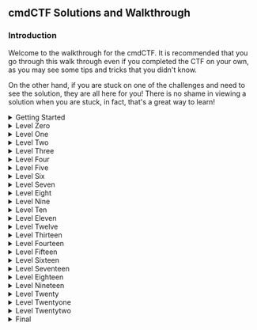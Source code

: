 ## cmdCTF Solutions and Walkthrough

### Introduction

Welcome to the walkthrough for the cmdCTF. It is recommended that you go through this walk through even if you completed the CTF on your own, as you may see some tips and tricks that you didn't know. 

On the other hand, if you are stuck on one of the challenges and need to see the solution, they are all here for you! There is no shame in viewing a solution when you are stuck, in fact, that's a great way to learn!


<details>
<summary>Getting Started</summary>

Start by moving into the `cmdCTF` directory:

```bash
cmdChallenge$ ls -1
instructions
level-01.zip
level-06.zip
level-11.zip
level-16.zip
level-21.zip
```

Use the `cat` or `less` or `more` commands to read the instructions:

```bash
cmdChallenge$ cat instructions
Welcome to the Command Line Challenge!

This game is organized by levels. Each level is found inside a compressed directory with the same name.
e.g. the 'level-01.zip' directory contains all the instructions for level one, except, you need a password to unzip it.

..._truncated_...
```
</details>
<details>
<summary>Level Zero</summary>

This CTF starts by giving you the first flag towards the bottom of the instructions file:

```
The password for level 1 is: fumigators_water_pass

For your first challenge, use the command line to create an MD5 sum of 'fumigators_water_pass'.

HINTS:
Commands you may need to complete this challenge: echo, md5sum
Don't forget about using pipes! '|'
You must use the '-n' option with echo to ignore the newline character and get the correct hash.
```

To create an MD5 sum of this password, we want to use the command `md5sum`. This command will produce a sum of any file that you give it, but in this case, we want to just get the sum of a string. We can do that using `echo` and a pipe `|` to feed the string into the `md5sum` command. Doing it this way requires that you use the `-n` option with echo, so that echo doesn't add a _new line character_ to the end of your string, and thus change the resulting sum.

The solution looks like this:

```bash
cmdChallenge$ echo -n fumigators_water_pass | md5sum
338cfdb88d05a28b66ba125d2ec505f7  -
```

Now that we have this sum, we can use it as a password to open the level 1 zip file. Use the `unzip` command to unzip the `level-01.zip` file and paste in the sum string `338cfdb88d05a28b66ba125d2ec505f7` when asked for the password:

**NOTE:** The easiest way to copy and paste the password string is to use the right click inside the terminal and choose 'copy' or 'paste'.

![](images/copy.png)
![](images/paste.png)

Now we have a new directory labeled `level-01`!

```bash
cmdChallenge$ ls -1
instructions
level-01
level-01.zip
level-06.zip
level-11.zip
level-16.zip
level-21.zip
```

</details>

<details>
<summary>Level One</summary>

Start by moving into the `level-01` directory and listing the contents:

```bash
cmdChallenge/level-01$ ls
data  instructions  level-02.zip
```

Let's read the instructions using `cat`:

```bash
The password for level 2 is inside a file called data.

Commands required for this challenge are: cd, ls, cat
```

Let's read the `data` file:

```bash
level-01$ cat data 
babblers_asterisk_frostily
``` 

Make an md5sum of the password:

```bash
level-01$ echo -n babblers_asterisk_frostily | md5sum
87f784a793dc66f265c00902f1eded90  -
```

We have the password! Let's move on to level 2:

```bash
level-01$ unzip level-02.zip 
Archive:  level-02.zip
   creating: level-02/
[level-02.zip] level-02/.data password: 
 extracting: level-02/.data          
  inflating: level-02/instructions   
 extracting: level-02/level-03.zip   
level-01$ ls -1
data
instructions
level-02
level-02.zip
```

</details>
<details>
<summary>Level Two</summary>

Start by moving into the `level-02` directory and reading the instructions file:

```bash
level-01$ cd level-02/
level-01/level-02$ ls 
instructions  level-03.zip
level-02$ cat instructions 
The password for level 3 is here somewhere...

Commands required for this challenge are: cd, ls, cat

sysadmin@UbuntuDesktop:~/cmdChallenge/level-01/level-02$
```

Let's try listing _all_ files (including hidden files). The `ls` flag for this is `-a`:

```bash
level-02$ ls -a
.  ..  .data  instructions  level-03.zip
```

If you didn't know the `-a` flag, we can find it using the `man` pages for `ls` like this:

```bash
level-02$ man ls
```

And we can see the `-a` option right up top:

```bash
LS(1)                                                     User Commands                                                     LS(1)

NAME
       ls - list directory contents

SYNOPSIS
       ls [OPTION]... [FILE]...

DESCRIPTION
       List information about the FILEs (the current directory by default).  Sort entries alphabetically if none of -cftuvSUX nor
       --sort is specified.

       Mandatory arguments to long options are mandatory for short options too.

       -a, --all
              do not ignore entries starting with .
```

So, we list all the files using `ls -a`. Did you see the hidden `.data` file?

```bash
level-02$ ls -a
.  ..  .data  instructions  level-03.zip
```

Let's cat the `.data` file:

```bash
level-02$ cat .data 
landholders_stratospheres_dissidents
```

We found the flag! Don't forget to convert it to an md5sum before using it to unlock the `level-03.zip` directory:

```bash
level-02$ echo -n landholders_stratospheres_dissidents | md5sum
800517a381fb2aee4020d48b0bad582b  -
level-02$ unzip level-03.zip 
Archive:  level-03.zip
   creating: level-03/
[level-03.zip] level-03/- password: 
 extracting: level-03/-              
  inflating: level-03/instructions   
 extracting: level-03/level-04.zip   
level-02$ ls -1
instructions
level-03
level-03.zip
```

Let's move on to Level Three!

</details>
<details>
<summary>Level Three</summary>

Start by moving into the `level-03` directory and taking a look at the files there:

```bash
level-02$ cd level-03/
sysadmin@UbuntuDesktop:~/cmdChallenge/level-01/level-02/level-03$ ls
-  instructions  level-04.zip
```

Let's read the instructions using `cat`:

```bash
level-03$ cat instructions 
The password for level 4 is in a filed named '-'.

Commands required for this challenge are: cd, ls, cat
```

Interesting. Let's take another look at the files:

```bash
level-03$ ls
-  instructions  level-04.zip
```

How can we open the file named `-` on the command line?

Using `cat -` gives us a blinking cursor...

```bash
level-03$ cat -

```

Use `ctrl C` to get the prompt back:

```bash
level-03$ cat -
^C
level-03$
```

Why? Remember that `-` is a special character to the shell. We use it for flags like `ls -a`!

To tell the shell that we want to use that as a file, we need to specify it's location more precisely. When you open a file with `cat my-file` what you are really saying is `cat ./my-file`. The `./` says 'Look in the current directory'.

Consequently, to read this file named `-` we need to use the `./` before it to precisely notate that we are looking for a file:

```bash
level-03$ cat ./-
propitiatory libretto keepers
```

Use this password to make an md5sum and unlock level 4!
Notice that this password doesn't have any underscores in it. Using quotation marks will ensure we get the correct hash:

```bash
level-03$ echo -n "propitiatory libretto keepers" | md5sum
390303cc34bb7511f9bb6f3369645bf4  -
level-03$ unzip level-04.zip 
Archive:  level-04.zip
   creating: level-04/
[level-04.zip] level-04/instructions password: 
  inflating: level-04/instructions   
   creating: level-04/.../
 extracting: level-04/.../.data      
 extracting: level-04/level-05.zip   
level-03$ ls -1
-
instructions
level-04
level-04.zip
```

Nice work! Let's move on to Level 4.

</details>
<details>
<summary>Level Four</summary>

Start by moving into the directory, taking a look at the files and reading the instructions:

```bash
level-03$ cd level-04/
level-04$ ls
instructions  level-05.zip
level-04$ cat instructions 
The password for level 5 is here somewhere...

Commands required for this challenge are: cd, ls, cat
```

Let's look for hidden files:

```bash
level-04$ ls -a
.  ..  ...  instructions  level-05.zip
```

Did you notice the extra '...' ?

We know that the `.` and `..` designations are for the _current_ directory, and the _previous_ directory respectively. But what about `...`?

Let's get more information about all the items in this directory with the 'long' flag for `ls` (Not familiar with the `-l` flag for `ls`? You can find it in the man pages):

```bash
level-04$ ls -la
total 20
drwxr-xr-x 3 sysadmin sysadmin 4096 Dec 18 16:16 .
drwxr-xr-x 3 sysadmin sysadmin 4096 Jan  4 15:05 ..
drwxr-xr-x 2 sysadmin sysadmin 4096 Dec 18 15:16 ...
-rw-r--r-- 1 sysadmin sysadmin  102 Dec 18 15:16 instructions
-rw-rw-r-- 1 sysadmin sysadmin  687 Dec 18 16:16 level-05.zip
```

Remember that the first character in each line tells you if the item is a directory (`d`) or a file (`-`).

We can see from the permissions `drwxr-xr-x` that the `...` item is a directory.

Move into the directory named `...`:

```bash
cd ...
level-04/...
```

At first, it looks to be an empty directory, but, let's list _all_ the files here:

```bash
level-04/...$ ls
level-04/...$ ls -a
.  ..  .data
```

The `.data` file! 

```bash
level-04/...$ cat .data 
dishwater_blurts_heralding
```

We found the flag! Create an md5sum and unlock Level 5!

```bash
level-04$ echo -n dishwater_blurts_heralding | md5sum
3b903b661c735742dcb00c7545cf0579  -
level-04$ unzip level-05.zip 
Archive:  level-05.zip
   creating: level-05/
[level-05.zip] level-05/d a t a password: 
 extracting: level-05/d a t a        
  inflating: level-05/instructions   
level-04$ ls
instructions  level-05  level-05.zip
```

</details>

<details>
<summary>Level Five</summary>

Start by moving into the `level-05` directory, looking at the files and reading the instructions:

```bash
level-04$ cd level-05/
level-04/level-05$ ls
'd a t a'   instructions
level-05$ cat instructions 
The password for level 6 is located in the only other file in this directory.

Commands required for this challenge are: cd, ls, cat
```

Looks like we have a file with spaces in the name:

```bash
level-05$ ls
'd a t a'   instructions
```

If we try to use `cat d a t a` the shell will think that each letter is a different file:

```bash
level-05$ cat d a t a
cat: d: No such file or directory
cat: a: No such file or directory
cat: t: No such file or directory
cat: a: No such file or directory
```

There are a few ways to solve this problem.

1. We can use quotations, just as the file is shown in the output for `ls`:

```bash
level-05$ cat 'd a t a'
humanest_plumber_allergens
```

2. We can also use the `\` to _escape_ the spaces so that the shell knows to ignore the spaces and count them as part of the file name:

```bash
level-05$ cat d\ a\ t\ a 
humanest_plumber_allergens
```

3. We can use _tab completion_ to find the correct name for us! To use Tab Completion, just type the first letter of any file and then hit the tab key and the shell will auto-complete the name! _If_ you are hitting the tab key and the name is not auto-completing, something is wrong. Either the file doesn't exist, or there are more than one file starting with the same letter, or something similar. Note that this only works on file names you are typing _after_ you type the command you are using. Tab Completion does not work on command names.

Make an md5sum of the flag and unlock Level Six!

```bash
level-05$ echo -n humanest_plumber_allergens | md5sum
07c9dde53a5d8e15d517e17dd55d91a0  -
sysadmin@UbuntuDesktop:~/cmdChallenge/level-01/level-02/level-03/level-04/level-05$ ls
'd a t a'   instructions
sysadmin@UbuntuDesktop:~/cmdChallenge/level-01/level-02/level-03/level-04/level-05$ cd ..
sysadmin@UbuntuDesktop:~/cmdChallenge/level-01/level-02/level-03/level-04$ cd ..
sysadmin@UbuntuDesktop:~/cmdChallenge/level-01/level-02/level-03$ cd ..
sysadmin@UbuntuDesktop:~/cmdChallenge/level-01/level-02$ cd ..
sysadmin@UbuntuDesktop:~/cmdChallenge/level-01$ cd ..
sysadmin@UbuntuDesktop:~/cmdChallenge$ ls
cmdChallenge-Solutions.md  instructions  level-01  level-01.zip  level-06.zip  level-11.zip  level-16.zip  level-21.zip
sysadmin@UbuntuDesktop:~/cmdChallenge$ unzip level-06.zip 
Archive:  level-06.zip
   creating: level-06/
[level-06.zip] level-06/cat.jpg password: 
  inflating: level-06/cat.jpg        
 extracting: level-06/level-07.zip   
  inflating: level-06/instructions   
sysadmin@UbuntuDesktop:~/cmdChallenge$ ls
cmdChallenge-Solutions.md  instructions  level-01  level-01.zip  level-06  level-06.zip  level-11.zip  level-16.zip  level-21.zip
```

</details>

<details>
<summary>Level Six</summary>

Start by moving into the `level-06` directory, reading the instructions and looking at the files:

```bash
level-06$ cat instructions 
The next password is embedded in a photo of a cat. Can you find it?

HINTS:
Commands required for this challenge are: cd, ls, strings, grep
sysadmin@UbuntuDesktop:~/cmdChallenge/level-06$ ls
cat.jpg  instructions  level-07.zip
```

Interesting! We have a `cat.jpg`. Let's open this file to look at it. We can use the file explorer like we normally would, or we can open it directly from the command line with the command `xdg-open`:

![](images/cat.png)

Looks like it's a cat! That's weird...

Remember the hint in the instructions said we may need to use the command `strings`. Let's read the man pages for the `strings` command:

```bash
/level-06$ man strings

STRINGS(1)                                            GNU Development Tools                                            STRINGS(1)

NAME
       strings - print the strings of printable characters in files.

SYNOPSIS
       strings [-afovV] [-min-len]
               [-n min-len] [--bytes=min-len]
               [-t radix] [--radix=radix]
               [-e encoding] [--encoding=encoding]
               [-] [--all] [--print-file-name]
               [-T bfdname] [--target=bfdname]
               [-w] [--include-all-whitespace]
               [-s] [--output-separatorsep_string]
               [--help] [--version] file...

DESCRIPTION
       For each file given, GNU strings prints the printable character sequences that are at least 4 characters long (or the
       number given with the options below) and are followed by an unprintable character.
```

Let's run `strings` on the `cat.jpg` file:

```
/level-06$ strings cat.jpg

c?ks
vN0P
MJNd
h8e6
4h3)
Lo>#
4!:{B7
i4r_
nk0j
 A0@QP
aq2
h]T)
h]b=[
e1w1X
,Y!]
,lXJ
/Cd]
Xo4(
(Yx_=
a       $6
lHXK
eax_
6!!x

```

Looks like a lot of random strings. How can we narrow this down a bit?

We have a few ways:

1. We could use the `less` command to page through the output:

```bash
level-06$ strings cat.jpg | less
```

2. We could use the `grep` command to search the output for 'data', or 'password', or 'flag':

```bash
level-06$ strings cat.jpg | grep 'password'
m password: willowiest_fuzzier_earlobes
```

3. We could also search for just underscores '_':

```bash
level-06$ strings cat.jpg | grep "_"

...truncated...

i4r_
(Yx_=
eax_
m password: willowiest_fuzzier_earlobes
F_gl
_1!!
B_xpq
```

We now have the password! Make an md5sum of it and use it to unlock Level Seven!

```bash
level-06$ echo -n willowiest_fuzzier_earlobes | md5sum
729f38638fd5480cc16997872a75895c  -
level-06$ unzip level-07.zip 
Archive:  level-07.zip
   creating: level-07/
[level-07.zip] level-07/level-08.zip password: 
 extracting: level-07/level-08.zip   
  inflating: level-07/dog.jpg        
  inflating: level-07/instructions
```

</details>

<details>
<summary>Level Seven</summary>

Start with moving into the `level-07` directory, reading the instructions and looking at the files:

```bashlevel-06$ cd level-07/
sysadmin@UbuntuDesktop:~/cmdChallenge/level-06/level-07$ cat instructions 
Can you extract a file from this picture of a dog?

HINTS:
Commands required for this challenge are: cd, ls, steghide, md5sum
If you're asked for a password, use 'password'.
sysadmin@UbuntuDesktop:~/cmdChallenge/level-06/level-07$ ls
dog.jpg  instructions  level-08.zip
```

Let's look at the `dog.jpg` file using the file explorer, or `xdg-open`:

![](images/dog.png)

Looks like just a dog.

Let's try strings on it:

```bash
level-07$ strings dog.jpg | grep '_'

i^O_]^
O_{{
>_eBq
__y%%-g
=q_=9
p%f/_
gm_^
M_Kn
gs_4
m_:y
Zs9_

...truncated

```

Nothing obvious here...

Remember the hint in the instructions said: 
"Commands required for this challenge are: cd, ls, steghide, md5sum
If you're asked for a password, use 'password'."

Let's look at the man pages for this `steghide` command:

```bash
steghide(1)                                          General Commands Manual                                          steghide(1)

NAME
       steghide - a steganography program

SYNOPSIS
       steghide command [ arguments ]

DESCRIPTION
       Steghide  is  a  steganography  program  that  is able to hide data in various kinds of image- and audio-files. The color-
       respectivly sample-frequencies are not changed thus making the embedding resistant against first-order statistical tests.
```

Interesting! How do we use it? Run `steghide -h` to try and get the help pages:

```
level-07$ steghide -h
steghide: unknown command "-h".
steghide: type "steghide --help" for help.
```

Looks like it's `steghide --help` ! Let's run that:

```
...truncated

options for the info command:
 -p, --passphrase        specify passphrase
   -p <passphrase>       use <passphrase> to get info about embedded data

To embed emb.txt in cvr.jpg: steghide embed -cf cvr.jpg -ef emb.txt
To extract embedded data from stg.jpg: steghide extract -sf stg.jpg
```

The final line of this output shows us how to extract data from an image! Let's run it:

```bash
level-07$ steghide extract -sf dog.jpg 
Enter passphrase: 
wrote extracted data to "password".
```

Remember the instructions said to use 'password' if we were asked for a password.

Now we have a new file named password!

```bash
level-07$ ls
dog.jpg  instructions  level-08.zip  password
level-07$ cat password 
monograph_enterprise_rumblings
```

Awesome! Make an md5sum of this password and unlock Level Eight!

```bash
level-07$ echo -n monograph_enterprise_rumblings | md5sum
9908d6f81c2fb703a1d377f14936c1de  -
level-07$ unzip level-08.zip 
Archive:  level-08.zip
   creating: level-08/
[level-08.zip] level-08/data password: 
  inflating: level-08/data           
  inflating: level-08/instructions   
 extracting: level-08/level-09.zip   
```

</details>

<details>
<summary>Level Eight</summary>

Start by moving into the directory, reading the instructions and looking at the files:

```
level-08$ cat instructions 
The password for the next level is the street listed on line 4000 of the info file.

Commands required for this challenge are: cd, ls, nl, grep, md5sum

level-08$ ls
data  instructions  level-09.zip
```

Let's look at the `data` file:

```
...truncated
Konstadinos Justus      M       23      Hinckley Street, line 371
Paula Tom       F       70      Saint Richard Street, line 450
Qiang Hradecka  M       70      Westbrook Street, line 57
Jennifer Athanasiadis   F       81      Bickford Avenue, line 311
Elena Costa     F       20      Fair Oaks Street, line 233
Aleksandra Gordon       F       75      Yard Way, line 365
Hyobi Magnini   F       56      Ardee Street, line 269
Ian Rhodes      M       71      K Street Place, line 440
Tsagaanbaatar Kjellberg M       77      Atkinson Street, line 299
Catriona Mottram        F       38      Pasadena Road, line 450
Louise Fernandez        F       84      Sanger Street, line 458
Jonathan Cornelius      M       31      Monmouth Street, line 467
Matt Waite      M       24      Alpine Street, line 79
Tomasz Lanzone  M       86      Necco Court, line 16
Dirk Steuer     M       43      Bagnal Street, line 175
Lukasz Dudas    M       58      Birchcroft Road, line 247
Virginie Medina F       27      Waldorf Street, line 143
Andriy Hrachov  M       16      Bantry Way, line 299
Ziwei Braas     F       70      Lyne Road, line 168
Hector Moutoussamy      M       66      Muller Avenue, line 110
Xiaodong Dulko  F       69      Homewood Road, line 242
Ivan Radu       M       29      Clinton Place, line 181
Christopher Sadauskas   M       86      Lancaster Street, line 47
Lizeth Coertzen F       58      Greenock Street, line 402
Alexander Heffernan     M       43      Oleander Street, line 147
```

We need to get to line 4000...

Let's count the lines in this file with `wc -l`:

```
level-08$ wc -l data
5029 data
```

5029 lines and we need line 4000. Maybe we can number all the lines?
Remember the hint said:
"Commands required for this challenge are: cd, ls, nl, grep, md5sum"

Let's look at this `nl` command:

```
level-08$ man nl

NL(1)                                                     User Commands                                                     NL(1)

NAME
       nl - number lines of files

SYNOPSIS
       nl [OPTION]... [FILE]...

DESCRIPTION
       Write each FILE to standard output, with line numbers added.
```

That's what we want! Let's use it:

```
level-08$ nl data

...truncated

5006  Qiang Hradecka  M       70      Westbrook Street, line 57
  5007  Jennifer Athanasiadis   F       81      Bickford Avenue, line 311
  5008  Elena Costa     F       20      Fair Oaks Street, line 233
  5009  Aleksandra Gordon       F       75      Yard Way, line 365
  5010  Hyobi Magnini   F       56      Ardee Street, line 269
  5011  Ian Rhodes      M       71      K Street Place, line 440
  5012  Tsagaanbaatar Kjellberg M       77      Atkinson Street, line 299
  5013  Catriona Mottram        F       38      Pasadena Road, line 450
  5014  Louise Fernandez        F       84      Sanger Street, line 458
  5015  Jonathan Cornelius      M       31      Monmouth Street, line 467
  5016  Matt Waite      M       24      Alpine Street, line 79
  5017  Tomasz Lanzone  M       86      Necco Court, line 16
  5018  Dirk Steuer     M       43      Bagnal Street, line 175
  5019  Lukasz Dudas    M       58      Birchcroft Road, line 247
  5020  Virginie Medina F       27      Waldorf Street, line 143
  5021  Andriy Hrachov  M       16      Bantry Way, line 299
  5022  Ziwei Braas     F       70      Lyne Road, line 168
  5023  Hector Moutoussamy      M       66      Muller Avenue, line 110
  5024  Xiaodong Dulko  F       69      Homewood Road, line 242
  5025  Ivan Radu       M       29      Clinton Place, line 181
  5026  Christopher Sadauskas   M       86      Lancaster Street, line 47
  5027  Lizeth Coertzen F       58      Greenock Street, line 402
  5028  Alexander Heffernan     M       43      Oleander Street, line 147
```

Perfect! How can we look at only line 4000? 
Let's use `grep` again!

```
level-08$ nl data | grep 4000
  4000  Vasyl Malaquias M       52      northern_magnesia_Street, line 238
```

That's it! Let's make an md5sum and use it to unlock the next level:

```
level-08$ echo -n northern_magnesia_Street | md5sum
bed60423a87ba3fa541489b5cf7635aa  -
sysadmin@UbuntuDesktop:~/cmdChallenge/level-06/level-07/level-08$ unzip level-09.zip 
Archive:  level-09.zip
   creating: level-09/
[level-09.zip] level-09/data password: 
  inflating: level-09/data           
  inflating: level-09/instructions   
 extracting: level-09/level-10.zip   
```

</details>

<details>
<summary>Level Nine</summary>

Start by moving into the new directory, reading the instructions and listing out the files there:

```
level-09$ cat instructions 
Count the number of uniq IP addresses inside the data file.

HINTS:
Commands required for this challenge are: cd, ls, cat, sort, uniq, wc
level-09$ ls
data  instructions  level-10.zip
```

Take a look at the `data` file:

```
level-09$ cat data
192.168.99.91
192.168.99.92
192.168.99.92
192.168.99.92
192.168.99.93
192.168.99.93
192.168.99.93
192.168.99.94
192.168.99.94
192.168.99.94
192.168.99.95
192.168.99.95
```

Let's count the number of lines in this file:

```
level-09$ cat data | wc -l
195062
```

Looks like a lot of lines, and a lot of duplicates!

How can we filter out all the duplicate lines?

Remember the hint from the instructions: "Commands required for this challenge are: cd, ls, cat, sort, uniq, wc"

Let's look at `uniq`'s man page:

```
UNIQ(1)                                                   User Commands                                                   UNIQ(1)

NAME
       uniq - report or omit repeated lines

SYNOPSIS
       uniq [OPTION]... [INPUT [OUTPUT]]

DESCRIPTION
       Filter adjacent matching lines from INPUT (or standard input), writing to OUTPUT (or standard output).
```

That sounds good! Let's try it:

```
level-09$ uniq data
...truncated...
192.168.9.99
192.168.99.9
192.168.99.90
192.168.99.91
192.168.99.92
192.168.99.93
192.168.99.94
192.168.99.95
192.168.99.96
192.168.99.97
192.168.99.98
192.168.99.99

level-09$ uniq data | wc -l
65031
```

This gave us more `uniq` results, but are we _sure_ there aren't any duplicates? How can we make sure?

Let's look at the man page for `sort`:

```
SORT(1)                                                   User Commands                                                   SORT(1)

NAME
       sort - sort lines of text files

SYNOPSIS
       sort [OPTION]... [FILE]...
       sort [OPTION]... --files0-from=F

DESCRIPTION
       Write sorted concatenation of all FILE(s) to standard output.
```

Let's try it:

```
level-09$ uniq data | sort
...truncated...  
192.168.99.80
192.168.99.81
192.168.99.82
192.168.99.83
192.168.99.84
192.168.99.85
192.168.99.86
192.168.99.87
192.168.99.88
192.168.99.89
192.168.9.99
192.168.99.9
192.168.99.90
192.168.99.91
192.168.99.92
192.168.99.93
192.168.99.94
192.168.99.95
...truncated...  
```

We can look through the output with `less` to look for duplicates but that would take a looong time. 

Is there a difference between `uniq data | sort | wc -l` and `sort data | uniq | wc -l`?

```
level-09$ sort data | uniq | wc -l
65025
level-09$ uniq data | sort | wc -l
65031
```

Why are these different? It is because `uniq` only removes lines that are duplicated in order. If a duplicate line shows up again later in the file, it is counted again. Because of this, we _must_ use `sort` first to put _all_ duplicates in order, then, `uniq` can count them correctly.

```bash
level-09$ sort data | uniq | wc -l
65025
```

Let's make an md5sum of `65025` and use it to unlock level Ten!

```
level-09$ echo -n 65025 | md5sum
85e0e9925a8fb321d8afa5bbfd0d7daf  -
level-09$ unzip level-10.zip 
Archive:  level-10.zip
   creating: level-10/
[level-10.zip] level-10/data password: 
  inflating: level-10/data           
  inflating: level-10/instructions   
sysadmin@UbuntuDesktop:~/cmdChallenge/level-06/level-07/level-08/level-09$ ls
data  instructions  level-10  level-10.zip
```

</details>

<details>
<summary>Level Ten</summary>

Start by moving into the `level-10` directory, reading the instructions and looking at the files:

```
level-10$ cat instructions 
You know that the data file contains 65025 IP addresses.
Each of those addresses is duplicated multiple times, except for 1.

Find the IP address that appears only once in the data file. 

HINTS:
Commands required for this challenge are: ls, cat, sort, uniq
Explore the man pages for the uniq command.
level-10$ ls
data  instructions
```

Can `uniq` find _one_ unique line in a file full of duplicates? Let's open the man pages. On the second or third page, you will start to see flag options:

```
       -f, --skip-fields=N
              avoid comparing the first N fields

       --group[=METHOD]
              show all items, separating groups with an empty line; METHOD={separate(default),prepend,append,both}

       -i, --ignore-case
              ignore differences in case when comparing

       -s, --skip-chars=N
              avoid comparing the first N characters

       -u, --unique
              only print unique lines

       -z, --zero-terminated
              line delimiter is NUL, not newline

       -w, --check-chars=N
              compare no more than N characters in lines

       --help display this help and exit
```

Looks like the `-u` option will do what we want! Let's try it:

```
level-10$ uniq -u data
192.168.108.105
192.168.108.188
192.168.108.133
192.168.108.188
192.168.108.188
192.168.108.188
192.168.145.35
```

Interesting... What if we sort the file first?

```
level-10$ sort data | uniq -u
192.168.145.35
```

Awesome! Let's make an md5sum and unlock Level Eleven!

``` 
level-10$ sort data | uniq -u
192.168.145.35
sysadmin@UbuntuDesktop:~/cmdChallenge/level-06/level-07/level-08/level-09/level-10$ echo -n 192.168.145.35 | md5sum
2fcbe482df5e2565f9c6c42a8c45bc23  -
sysadmin@UbuntuDesktop:~/cmdChallenge/level-06/level-07/level-08/level-09/level-10$ ls
data  instructions
sysadmin@UbuntuDesktop:~/cmdChallenge/level-06/level-07/level-08/level-09/level-10$ cd ../../../../../
sysadmin@UbuntuDesktop:~/cmdChallenge$ ls
cmdChallenge-Solutions.md  instructions  level-01  level-01.zip  level-06  level-06.zip  level-11.zip  level-16.zip  level-21.zip
sysadmin@UbuntuDesktop:~/cmdChallenge$ unzip level-11.zip 
Archive:  level-11.zip
   creating: level-11/
[level-11.zip] level-11/data password: 
  inflating: level-11/data           
  inflating: level-11/instructions   
 extracting: level-11/level-12.zip   
sysadmin@UbuntuDesktop:~/cmdChallenge$ ls
cmdChallenge-Solutions.md  level-01      level-06      level-11      level-16.zip
instructions               level-01.zip  level-06.zip  level-11.zip  level-21.zip
```

</details>

<details>
<summary>Level Eleven</summary>

Start by moving into the `level-11` directory, reading the instructions and looking at the files:

```
cmdChallenge$ cd level-11/
sysadmin@UbuntuDesktop:~/cmdChallenge/level-11$ cat instructions 
The 'password' is inside the data file somewhere...

HINTS:
Commands required for this challenge are: cd, ls, cat, grep
sysadmin@UbuntuDesktop:~/cmdChallenge/level-11$ ls
data  instructions  level-12.zip
```

Let's take a look at the data file:

```
$ cat data

...truncated...

Section 5. General Information About Project Gutenberg-tm electronic works.

Professor Michael S. Hart was the originator of the Project
Gutenberg-tm concept of a library of electronic works that could be
freely shared with anyone. For forty years, he produced and
distributed Project Gutenberg-tm eBooks with only a loose network of
volunteer support.

Project Gutenberg-tm eBooks are often created from several printed
editions, all of which are confirmed as not protected by copyright in
the U.S. unless a copyright notice is included. Thus, we do not
necessarily keep eBooks in compliance with any particular paper
edition.

Most people start at our Web site which has the main PG search
facility: www.gutenberg.org

...truncated...
```

Seems like a big file! Let's do a word count:

```
level-11$ wc data 
  2185  29651 170713 data
```

Wow! 29651 words... and only one of them has the passowrd.

Let's review the hints from the instructions. 
"Commands required for this challenge are: cd, ls, cat, grep"

`grep` is the only command we haven't used yet. Let's try it. We can search for 'flag', '_', 'password', etc.

```
level-11$ grep password data
“I don’t much care where— The password is: divest_stallion_imperiously” said Alice. 

level-11$ grep _ data
“I don’t much care where— The password is: divest_stallion_imperiously” said Alice. 
```

Found it! Let's make an md5sum and use it to unlock Level Twelve!

```
level-11$ echo -n divest_stallion_imperiously | md5sum
b185cd749ee2f720c9937d456fba0941  -
sysadmin@UbuntuDesktop:~/cmdChallenge/level-11$ unzip level-12.zip 
Archive:  level-12.zip
[level-12.zip] level-12/data/file-33399976 password: 

...truncated...
inflating: level-12/data/file-938991  
  inflating: level-12/data/file-259909  
  inflating: level-12/data/file-5993978  
  inflating: level-12/data/file-218131  
  inflating: level-12/data/file-41553314  
  inflating: level-12/data/file-604403  
  inflating: level-12/data/file-9004767  
  inflating: level-12/data/file-71186817  
  inflating: level-12/data/file-18441251  
  inflating: level-12/data/file-71226767  
  inflating: level-12/data/file-0953437  
...truncated...
```

Wow! A ton of output. Do we have a new directory?

```
level-11$ ls
data  instructions  level-12  level-12.zip
```

Yep! Let's go!

</details>

<details>
<summary>Level Twelve</summary>

Start by moving into the `level-12` directory, reading the instructions and looking at the files:

```
level-12$ cat instructions 
The 'password' is here somewhere...

HINTS:
Commands required for this challenge are: cd, ls, cat, grep
Can grep search 'recursively' through a directory?
You may need to ignore case...
sysadmin@UbuntuDesktop:~/cmdChallenge/level-11/level-12$ ls
data  instructions  level-13.zip
```

Looks like we have a `data` directory this time...
Let's take a look:

```
level-12$ ls data/
...truncated...
file-092423    file-1933118   file-3128999   file-4299898   file-566707    file-7066082   file-8402388   file-9666149
file-0953437   file-19577850  file-3140662   file-4335306   file-56784802  file-706620    file-8421696   file-97043057
file-096267    file-2058907   file-31635890  file-4366523   file-56892213  file-707438    file-8464899   file-9709892
file-102490    file-210355    file-3201508   file-44533008  file-57236791  file-708943    file-84688694  file-9711852
file-109118    file-218131    file-322305    file-4463090   file-5739404   file-7103823   file-849256    file-9712946
file-1108561   file-221039    file-32365018  file-448086    file-5766907   file-71186817  file-85262552  file-9728756
file-114661    file-223913    file-324389    file-45615686  file-5774468   file-71226767  file-8531248   file-97393699
file-11495001  file-2277882   file-325611    file-457117    file-5782759   file-71298441  file-856221    file-97409610
file-116803    file-229443    file-32639981  file-457451    file-579105    file-7180973   file-8586380   file-980963
file-11705111  file-23167806  file-32712166  file-466195    file-5835471   file-71993338  file-861780    file-982013
file-11783660  file-2326746   file-331178    file-4673074   file-586668    file-720268    file-862173    file-9824821
file-11817172  file-23371263  file-332596    file-46773428  file-58910793  file-7254073   file-862717    file-98912259
file-1186827   file-233800    file-33399976  file-47246024  file-5905106   file-728181    file-8631232   file-9901455
file-1205060   file-2415821   file-340396    file-4735823   file-591273    file-730123    file-86395001  file-9912172
file-1250176   file-243703    file-34041151  file-4765278   file-5993978   file-73035802  
...truncated...
```

Looks like it's too many files to look through manually. 

Review the instruction hints:

Commands required for this challenge are: cd, ls, cat, grep
Can grep search 'recursively' through a directory?
You may need to ignore case...

Let's look at the man pages for `grep` to answer these questions.
On the second or third page, we will start to find flag options. 
There are a lot of options! Let's narrow it down with a search.

When using the man pages, you have availible to you any navigation options you have when using `less` or `more`, including _search_!

To search the man pages just type `/` followed by your search term. Let's search for 'recursive' by typing `/recursive` and hitting 'enter'.

```
       -I     Process  a  binary  file  as if it did not contain matching data; this is equivalent to the --binary-files=without-
              match option.

       --include=GLOB
              Search only files whose base name matches GLOB (using wildcard matching as described under --exclude).

       -r, --recursive
              Read all files under each directory, recursively, following symbolic links only if they are on  the  command  line.
/recursive
```

There it is! `-r` gives us a recursive search. 

The hint also said we may need to ignore case. Let's search for `/case`!

```      -r, --recursive
              Read all files under each directory, recursively, following symbolic links only if they are on  the  command  line.
Pattern not found  (press RETURN)
```

Pattern not found. Let's search for 'ignore' with `/ignore`

```
Matching Control
       -e PATTERN, --regexp=PATTERN
              Use  PATTERN  as  the  pattern.   If this option is used multiple times or is combined with the -f (--file) option,
              search for all patterns given.  This option can be used to protect a pattern beginning with “-”.

       -f FILE, --file=FILE
              Obtain patterns from FILE, one per line.  If this option is  used  multiple  times  or  is  combined  with  the  -e
              (--regexp)  option,  search  for  all patterns given.  The empty file contains zero patterns, and therefore matches
              nothing.

       -i, --ignore-case
              Ignore case distinctions, so that characters that differ only in case match each other.

       -v, --invert-match
              Invert the sense of matching, to select non-matching lines.
```

Found it! Looks like `-i` will ignore case distinctions.

Let's try these out a few searches for our password:

```
level-12$ grep -r password data
level-12$

level-12$ grep -ir password data
data/file-509105:PAssWord: mussel_fireball_welshing

level-12$ grep -r _ data
data/file-7066082:_I_ shan't be able! I shall be a great deal too far off to trouble
data/file-485229:him,) 'I'll give him sixpence. _I_ don't believe there's an atom of
data/file-509105:PAssWord: mussel_fireball_welshing
```

Looks like we _must_ ignore case to find 'PAssWord'. However, if we just search for '_' again, we only need our `-r` option.

Let's make a sum and use it to unlock Level Thirteen!

```
level-12$ echo -n mussel_fireball_welshing | md5sum
0a1a6a51a3f60eba17882fe98aab442b  -
level-12$ unzip level-13.zip 
Archive:  level-13.zip
   creating: level-13/
[level-13.zip] level-13/data password: 
  inflating: level-13/data           
  inflating: level-13/instructions   
 extracting: level-13/level-14.zip   
level-12$ ls
data  instructions  level-13  level-13.zip
```

</details>

<details>
<summary>Level Thirteen</summary>

Start by moving into the `level-13` directory, reading the instructions and looking at the files.

```
level-13$ cat instructions 
Find Crime Scene Report #027446662191. 
What did the dodo say?

HINTS:
Commands required for this challenge are: cd, ls, cat, grep, md5sum
Grep has a 'Context' flag you might find useful.
sysadmin@UbuntuDesktop:~/cmdChallenge/level-11/level-12/level-13$ ls
data  instructions  level-14.zip
```

Let's look at the `data` file:

```
level-13$ head -20 data 
*******
Crime Scene Report #262227712435
********

'Nor I,' said the March Hare.

Alice sighed wearily. 'I think you might do something better with the
time,' she said, 'than waste it in asking riddles that have no answers.'

'If you knew Time as well as I do,' said the Hatter, 'you wouldn't talk
about wasting IT. It's HIM.'



*******
Crime Scene Report #142164895957
********
The Hatter was the first to break the silence. 'What day of the month
is it?' he said, turning to Alice: he had taken his watch out of his
pocket, and was looking at it uneasily, shaking it every now and then,

```

Let's search for Crime Scene Report #027446662191

```
level-13$ grep 027446662191 data
Crime Scene Report #027446662191
```

Found it! But, how can we see more of that report? Is there a way `grep` can output more lines than just the line it matched on?

Review the hints from the instructions:
"Grep has a 'Context' flag you might find useful."

Let's search the man pages for `context`.

There are a lot of matches! We can use 'n' to cycle through each match ('N' cycles backwards):

```
 Context Line Control
       -A NUM, --after-context=NUM
              Print  NUM lines of trailing context after matching lines.  Places a line containing a group separator (--) between
              contiguous groups of matches.  With the -o or --only-matching option, this has no effect and a warning is given.

       -B NUM, --before-context=NUM
              Print NUM lines of leading context before matching lines.  Places a line containing a group separator (--)  between
              contiguous groups of matches.  With the -o or --only-matching option, this has no effect and a warning is given.

       -C NUM, -NUM, --context=NUM
              Print  NUM  lines  of output context.  Places a line containing a group separator (--) between contiguous groups of
              matches.  With the -o or --only-matching option, this has no effect and a warning is given.
```

There it is! Looks like we can use one of these flags to output more context. We use the flag followed by a number of lines we want to output.
`grep -A 10 [search term] [file to search]`
Let's try it!

```
level-13$ grep -A 10  027446662191 data
Crime Scene Report #027446662191
********

'Only a thimble,' said Alice sadly.

'hoarsely_dukedom_readouts' said the Dodo.

Then they all crowded round her once more, while the Dodo solemnly
presented the thimble, saying 'We beg your acceptance of this elegant
thimble'; and, when it had finished this short speech, they all cheered.
```

There we go! 

FWIW: You can also use the `-C` flag followed by the number of lines you wish to output.

Let's make an md5sum and use it to unlock Level Fourteen!

```
level-13$ echo -n hoarsely_dukedom_readouts | md5sum
ef8f07d96d728cb29d6b1f577489ffb1  -
sysadmin@UbuntuDesktop:~/cmdChallenge/level-11/level-12/level-13$ unzip level-14.zip 
Archive:  level-14.zip
   creating: level-14/
[level-14.zip] level-14/data1 password: 
  inflating: level-14/data1          
 extracting: level-14/level-15.zip   
  inflating: level-14/instructions   
  inflating: level-14/data2          
sysadmin@UbuntuDesktop:~/cmdChallenge/level-11/level-12/level-13$ ls
data  instructions  level-14  level-14.zip
```

</details>
<details>
<summary>Level Fourteen</summary>

Start by moving into the directory, reading the instructions and looking at the files.

```
level-13$ cd level-14/
level-14$ cat instructions 
This password is the only line that is different between data1 and data2.
Don't forget to make an md5sum.

Commands required for this challenge are: cat, md5sum, diff, cd, ls
level-14$ ls
data1  data2  instructions  level-15.zip
```

We want to find the only line that is different between data1 and data2...

Let's look at `data1`:

```
level-14$ head data1
devoting_enshrines_ingrained
jerkin_palimpsest_impossibility
timekeeper_turtle_balustrade
lumpish_laughingly_hangman
handiest_poisoners_shippers
prepayments_tenths_dogging
slanderous_engagement_atop
suns_pegging_keel
serpents_others_musk
misquotation_populists_saltshakers
level-14$ wc -l data1
301 data1
```

Looks like there are 301 passwords in `data1`. Let's examine `data2` in the same way:

```
level-14$ head data2
devoting_enshrines_ingrained
jerkin_palimpsest_impossibility
timekeeper_turtle_balustrade
lumpish_laughingly_hangman
handiest_poisoners_shippers
prepayments_tenths_dogging
slanderous_engagement_atop
suns_pegging_keel
serpents_others_musk
misquotation_populists_saltshakers
level-14$ wc -l data2
300 data2
```

Looks like there are only 300 lines in `data2` so we are looking for the _one_ line that is different.

We _could_ look through these files manually to solve this, but that would be time consuming.

Review the instruction hints: "Commands required for this challenge are: cat, md5sum, diff, cd, ls"

Let's examine the 'diff' command man pages.

```
DIFF(1)                                                   User Commands                                                   DIFF(1)

NAME
       diff - compare files line by line

SYNOPSIS
       diff [OPTION]... FILES

DESCRIPTION
       Compare FILES line by line.
```

That sounds good! Let's try it:

```
level-14$ diff data1 data2
49d48
< purled_parroted_philandering
```

Found it! Let's make a sum and unlock Level Fifteen!

```
level-14$ echo -n purled_parroted_philandering | md5sum
01a052ebd7ab80d4957e1b62a6458d17  -
level-14$ unzip level-15.zip 
Archive:  level-15.zip
   creating: level-15/
[level-15.zip] level-15/instructions password: 
  inflating: level-15/instructions   
 extracting: level-15/data.txt.gpg   
level-14$ ls
data1  data2  instructions  level-15  level-15.zip
```

</details>

<details>
<summary>Level Fifteen</summary>

Start by moving into the directory, reading the instructions and listing out the files:

```
level-14$ cd level-15/

level-15$ cat instructions 
The next password can be found inside the file data.txt.
However, that file is encrypted with the password: password

Decrypt the file, read it and create an md5 hash to get the password.

HINTS:
Commands required for this challenge are: cat, md5sum, gpg

level-15$ ls
data.txt.gpg  instructions
```

Looks like we have a file that ends in `.gpg`!
The instruction hints say: "Commands required for this challenge are: cat, md5sum, gpg"

Let's examine the `gpg` command.

```
GPG(1)                                                GNU Privacy Guard 2.1                                                GPG(1)

NAME
       gpg - OpenPGP encryption and signing tool

SYNOPSIS
       gpg [--homedir dir] [--options file] [options] command [args]
```

Great! Looks like we can use gpg to encrypt files. Can we use it to 'decrypt' a file though? Let's search for 'decrypt' with `/decrypt`. There are a lot of matches, so we will use `n` to cycle through them:

```
 --store
              Store only (make a simple literal data packet).

       --decrypt
       -d     Decrypt the file given on the command line (or STDIN if no file is specified) and write it to STDOUT (or  the  file
              specified  with  --output).  If  the decrypted file is signed, the signature is also verified. This command differs
              from the default operation, as it never writes to the filename which is included in the file and it  rejects  files
              that don't begin with an encrypted message.

       --verify
              Assume  that  the  first argument is a signed file and verify it without generating any output.  With no arguments,
              the signature packet is read from STDIN.  If only one argument is given, the specified file is expected to  include
              a complete signature.
```

Found it! We can use `-d` to decrypt a file.

Let's try it:

```
level-15$ ls
data.txt.gpg  instructions
sysadmin@UbuntuDesktop:~/cmdChallenge/level-11/level-12/level-13/level-14/level-15$ gpg -d data.txt.gpg 
gpg: AES encrypted data
gpg: encrypted with 1 passphrase
```

You should see a pop-up asking for a password.

Remember the instructions said, the "file is encrypted with the password: password". Enter 'password' into the popup.

![](images/password.png)

You might notice that the password backs right up against your prompt.

```
The password is: liquidated-overbear-pitiablesysadmin@UbuntuDesktop:...truncated...
```

The promt starts with `sysadmin@UbuntuDesktop` so the password ends with:`pitiable`. Let's make a sum and unlock Level Sixteen!

```
level-15$ echo -n liquidated-overbear-pitiable | md5sum
7df68e1500c160ebd808ef3490f34103  -
sysadmin@UbuntuDesktop:~/cmdChallenge/level-11/level-12/level-13/level-14/level-15$ cd ../../../../..
sysadmin@UbuntuDesktop:~/cmdChallenge$ ls
cmdChallenge-Solutions.md  level-01      level-06      level-11      level-16.zip
instructions               level-01.zip  level-06.zip  level-11.zip  level-21.zip
sysadmin@UbuntuDesktop:~/cmdChallenge$ unzip level-16.zip 
Archive:  level-16.zip
   creating: level-16/
[level-16.zip] level-16/data password: 
 extracting: level-16/data           
 extracting: level-16/level-17.zip   
  inflating: level-16/instructions   
sysadmin@UbuntuDesktop:~/cmdChallenge$ ls
cmdChallenge-Solutions.md  level-01      level-06      level-11      level-16      level-21.zip
instructions               level-01.zip  level-06.zip  level-11.zip  level-16.zip
```

</details>

<details>
<summary>Level Sixteen</summary>

Start with moving into the `level-16` directory and reading the instructions.

```
cmdChallenge$ cd level-16
sysadmin@UbuntuDesktop:~/cmdChallenge/level-16$ cat instructions 
The next password is in a file that contains base64 encoding.
Decode the base64 to get the password.

HINT:
Commands required for this challenge are: cd, ls, cat, md5sum, base64
```

Let's examine the file:

```
cmdChallenge/level-16$ ls
data  instructions  level-17.zip

level-16$ cat data 
aHVudGluZ19wdWxtb25hcnlfZW1wYW5lbHM=
```

How can we decode base64 on the command line? Let's read the man pages once more.

```
level-16$ man base64

BASE64(1)                                                 User Commands                                                 BASE64(1)

NAME
       base64 - base64 encode/decode data and print to standard output

SYNOPSIS
       base64 [OPTION]... [FILE]

DESCRIPTION
       Base64 encode or decode FILE, or standard input, to standard output.

       With no FILE, or when FILE is -, read standard input.

       Mandatory arguments to long options are mandatory for short options too.

       -d, --decode
              decode data

       -i, --ignore-garbage
              when decoding, ignore non-alphabet characters
```

Awesome! Looks like the first flag `-d` can decode `base64`! Let's try it.

```
level-16$ base64 -d data 
hunting_pulmonary_empanelssysadmin@UbuntuDesktop:~/cmdChallenge/

level-16$ cat data | base64 -d
hunting_pulmonary_empanelssysadmin@UbuntuDesktop:~/cmdChallenge/level-16$ 

level-16$ echo -n aHVudGluZ19wdWxtb25hcnlfZW1wYW5lbHM= | base64 -d
hunting_pulmonary_empanelssysadmin@UbuntuDesktop:~/cmdChallenge/level-16$
```

All of the above techniques work! Looks like our password is right up against the prompt again...

Let's make a sum and unlock Level Seventeen!

```
level-16$ echo -n hunting_pulmonary_empanels | md5sum
252ab7895b7e6db238aca9ede2185ae8  -
level-16$ unzip level-17.zip 
Archive:  level-17.zip
   creating: level-17/
[level-17.zip] level-17/data password: 
  inflating: level-17/data           
  inflating: level-17/instructions   
 extracting: level-17/level-18.zip   
level-16$ ls
data  instructions  level-17  level-17.zip
level-16$ 
```

</details>

<details>
<summary>Level Seventeen</summary>

Start with moving into the directory and reading the instructions:

```
level-16$ cd level-17/
level-17$ cat instructions 
There are a bunch of passwords inside a file, except the words got jumbled...
Change all of the letter a's to e's, all the letter v's to f's and all the letters i's to l's.
The password for the next level is the password ending in 'trefoll'.

HINTS:
Commands required for this challenge are: cd, ls, cat, grep, md5sum, sed
You may need to chain the same command a few times.
```

Let's start by looking at the data file:

```
level-17$ head -5 data
anthusad_parakaat_umptaanth
snot_homastaadars_twaivths
davaiuas_dawdias_abrasivanass
hyphanating_ionizar_basanass
intarnationaiizad_buriy_man

level-17$ wc -l data
300 data
```

Looks like there are 300 passwords here. 
How can we replace letters over an entire file?

The hints mentioned a command we haven't used yet: `sed`

Let's look at the man pages for `sed`.

```
SED(1)                                                    User Commands                                                    SED(1)

NAME
       sed - stream editor for filtering and transforming text

SYNOPSIS
       sed [OPTION]... {script-only-if-no-other-script} [input-file]...

DESCRIPTION
       Sed is a stream editor.  A stream editor is used to perform basic text transformations on an input stream (a file or input
       from a pipeline).  While in some ways similar to an editor which permits scripted edits (such as ed), sed works by  making
       only one pass over the input(s), and is consequently more efficient.  But it is sed's ability to filter text in a pipeline
       which particularly distinguishes it from other types of editors.
```

This sounds like it may do what we need. Let's try to find an example of how to use it.

```
level-17$ sed --help

Usage: sed [OPTION]... {script-only-if-no-other-script} [input-file]...
```

Looks like the man pages and the help page aren't quite as helpfull here. Google may be a better option.

Digital Ocean's website has a great `sed` tutorial [HERE](https://www.digitalocean.com/community/tutorials/the-basics-of-using-the-sed-stream-editor-to-manipulate-text-in-linux). The section on 'Substituting Text' will be particularly helpfull. 

`sed` can be tricky to get the hang of. There is a lot of info on the web around using `sed` and the home page is here: [sed home page](http://www.gnu.org/software/sed/).

When you use `sed` to do a search and replace, you will not need any flags. The format for the command is `sed 's/[item to search]/[item to replace]/g' [input file]`

The `s/` stands for search and the `/g` stands for 'globally'. In other words, this will change _all_ occurences. 

Using this we should be able to complete the first part of the instructions with this command: `sed 's/a/e/g' data` This will change all of the `a's` to `e's` across the entire file. Let's try it.

```
level-17$ head -5 data
anthusad_parakaat_umptaanth
snot_homastaadars_twaivths
davaiuas_dawdias_abrasivanass
hyphanating_ionizar_basanass
intarnationaiizad_buriy_man

level-17$ sed 's/a/e/g' data | head -5
enthused_perekeet_umpteenth
snot_homesteeders_tweivths
deveiues_dewdies_ebresiveness
hypheneting_ionizer_beseness
internetioneiized_buriy_men
```

Looks like that worked! 
How can we complete the rest of the instructions? Use pipes!

Review the instruction hints again, "You may need to chain the same command a few times."

We should be able to use `sed` with pipes to complete each letter transformation. The full command would look like this: `sed 's/a/e/g' data | sed 's/v/f/g' | sed 's/i/l/g'`

Let's try it!

```
level-17$ head -5 data
anthusad_parakaat_umptaanth
snot_homastaadars_twaivths
davaiuas_dawdias_abrasivanass
hyphanating_ionizar_basanass
intarnationaiizad_buriy_man

level-17$ sed 's/a/e/g' data | sed 's/v/f/g' | sed 's/i/l/g' | head -5
enthused_perekeet_umpteenth
snot_homesteeders_twelfths
defelues_dewdles_ebreslfeness
hyphenetlng_lonlzer_beseness
lnternetlonellzed_burly_men
```

Great! How can we now find the password ending in 'trefoll'?
We can use `grep`! Let's try it.

```
level-17$ sed 's/a/e/g' data | sed 's/v/f/g' | sed 's/i/l/g' | grep trefoll
fernlshed_trefolls_opuses
besements_sulten_trefoll
```

Found it! Let's make a sum and unlock Level Eighteen.

```
level-17$ echo -n besements_sulten_trefoll | md5sum
01886e7a9fdc5ce0ae7faa7ec013a8df
level-17$ unzip level-18.zip 
Archive:  level-18.zip
[level-18.zip] level-18/data/productbuild password: 

...truncated...
inflating: level-18/data/uptime    
  inflating: level-18/data/perl5.18  
  inflating: level-18/data/profiles  
  inflating: level-18/data/scandeps5.28.pl  
  inflating: level-18/data/vtool     
  inflating: level-18/data/tidy      
  inflating: level-18/data/git-shell  
  inflating: level-18/data/atos      
  inflating: level-18/data/tkcon     
  inflating: level-18/data/shasum5.18 
...truncated...

level-17$ ls
data  instructions  level-18  level-18.zip
```

</details>

<details>
<summary>Level Eighteen</summary>

Start by moving into the `level-18` directory, reading the instructions and listing out the files there.

```
level-17$ cd level-18/

level-18$ cat instructions 
The password is inside a file that has the permissions read, write and execute set for the user and the group and only read and execute for everyone else.

HINTS:
Commands required for this challenge are: cd, ls, cat, find
The find command has a permissions flag you may find interesting.

level-18$ ls
data  instructions  level-19.zip
```

We _could_ do this manually and list out all the permissions using `ls -l` and then look for our file. 

Let's see what that looks like:

```
data$ ls -l
...truncated...
-rwxr-xr-x 1 sysadmin sysadmin    31696 Dec 18 15:16 which
-rwxr-xr-x 1 sysadmin sysadmin    36672 Dec 18 15:16 who
-rwxr-xr-x 1 sysadmin sysadmin    36368 Dec 18 15:16 whoami
-rwxr-xr-x 1 sysadmin sysadmin    36912 Dec 18 15:16 whois
-r-xr-xr-x 1 sysadmin sysadmin      127 Dec 18 15:16 wish
-r-xr-xr-x 1 sysadmin sysadmin      127 Dec 18 15:16 wish8.5
-r-xr-xr-x 1 sysadmin sysadmin    37072 Dec 18 15:16 write
-rwxr-xr-x 1 sysadmin sysadmin    38880 Dec 18 15:16 wsgen
-rwxr-xr-x 1 sysadmin sysadmin    38880 Dec 18 15:16 wsimport
-rwxr-xr-x 1 sysadmin sysadmin    51792 Dec 18 15:16 xar
-rwxr-xr-x 1 sysadmin sysadmin    41456 Dec 18 15:16 xargs
-rwxr-xr-x 1 sysadmin sysadmin      512 Dec 18 15:16 xattr
-rwxr-xr-x 1 sysadmin sysadmin      512 Dec 18 15:16 xattr-2.7
-rwxr-xr-x 1 sysadmin sysadmin    31488 Dec 18 15:16 xcodebuild
-rwxr-xr-x 1 sysadmin sysadmin    37104 Dec 18 15:16 xcode-select
-rwxr-xr-x 1 sysadmin sysadmin    31088 Dec 18 15:16 xcrun
-rwxr-xr-x 1 sysadmin sysadmin    31488 Dec 18 15:16 xcscontrol
-rwxr-xr-x 1 sysadmin sysadmin    31504 Dec 18 15:16 xcsdiagnose
-rwxr-xr-x 1 sysadmin sysadmin    31488 Dec 18 15:16 xed
-r-xr-xr-x 1 sysadmin sysadmin     6650 Dec 18 15:16 xgettext5.18.pl
-r-xr-xr-x 1 sysadmin sysadmin     6650 Dec 18 15:16 xgettext5.28.pl
-rwxr-xr-x 1 sysadmin sysadmin      811 Dec 18 15:16 xgettext.pl
-rwxr-xr-x 1 sysadmin sysadmin    41936 Dec 18 15:16 xip
-rwxr-xr-x 1 sysadmin sysadmin    38880 Dec 18 15:16 xjc
-rwxr-xr-x 1 sysadmin sysadmin     1866 Dec 18 15:16 xml2-config
-rwxr-xr-x 1 sysadmin sysadmin    31488 Dec 18 15:16 xml2man
-rwxr-xr-x 1 sysadmin sysadmin    41600 Dec 18 15:16 xmlcatalog
-rwxr-xr-x 1 sysadmin sysadmin    81344 Dec 18 15:16 xmllint
-rwxr-xr-x 1 sysadmin sysadmin      811 Dec 18 15:16 xpath
-r-xr-xr-x 1 sysadmin sysadmin     1445 Dec 18 15:16 xpath5.18
...truncated...
```

There are a LOT of files here, so maybe we can find a faster way!

From the instruction hints, it looks like we should take a look at the find command and the permissions flag!

Let's take a look:

I'll run: `man find` and then `/permission` to search for permissions:

A few pages in, we can see:
```
-perm mode
        File's permission bits are exactly mode (octal or symbolic).  Since an exact match is required, if  you
        want  to  use  this form for symbolic modes, you may have to specify a rather complex mode string.  For
        example `-perm g=w' will only match files which have mode 0020 (that is, ones  for  which  group  write
        permission  is  the  only  permission set).  It is more likely that you will want to use the `/' or `-'
        forms, for example `-perm -g=w', which matches any file with group write permission.  See the  EXAMPLES
        section for some illustrative examples.

-perm -mode
        All  of  the  permission bits mode are set for the file.  Symbolic modes are accepted in this form, and
        this is usually the way in which you would want to use them.  You must specify `u', `g' or `o'  if  you
        use a symbolic mode.   See the EXAMPLES section for some illustrative examples.

-perm /mode
        Any  of  the permission bits mode are set for the file.  Symbolic modes are accepted in this form.  You
        must specify `u', `g' or `o' if you use a symbolic mode.  See the EXAMPLES section for  some  illustra‐
        tive  examples.  If no permission bits in mode are set, this test matches any file (the idea here is to
        be consistent with the behaviour of -perm -000).
```

And later under examples, we can see:
```
find . -perm 664

       Search for files which have read and write permission for their owner, and group, but which  other  users  can
       read  but  not  write to.  Files which meet these criteria but have other permissions bits set (for example if
       someone can execute the file) will not be matched.

```

Great! We can use the `-perm` flag to search for files that match the permissions we require. 

Review the instructions again, "a file that has the permissions read, write and execute set for the user and the group and only read and execute for everyone else". 

Remember Octal permissions? 

r = 4, w = 2, x = 1

We want all 3 for the user and group, so this equals 7 for the user and 7 for the group.

Everyone else gets read and execute. That equals 5.

All together we have 775. Let's try our find command!

The full command should be `find . -perm 775`

```
level-18/data$ find . -perm 775
./al
```

Let's read that file named `al`!

```
data$ cat al
flaw_pokier_kudzus
```

Got it! Let's make a sum and unlock Level Nineteen!

```
echo -n fumigators_water_pass | md5sum
338cfdb88d05a28b66ba125d2ec505f7  -
level-18$ unzip level-19.zip 
Archive:  level-19.zip
[level-19.zip] level-19/level-20.zip password: 

...truncated...
inflating: level-19/data/fold      
  inflating: level-19/data/mailx     
  inflating: level-19/data/fmt       
  inflating: level-19/data/fdesetup  
  inflating: level-19/data/openssl   
  inflating: level-19/data/fileproviderctl  
  inflating: level-19/data/man       
  inflating: level-19/data/mddiagnose  
  inflating: level-19/data/orbd      
  inflating: level-19/data/file      
  inflating: level-19/data/format-sql5.18  
  inflating: level-19/data/findrule  
  inflating: level-19/data/mdutil    
  inflating: level-19/data/macerror  
  inflating: level-19/data/make      
  inflating: level-19/data/mib2c     
  inflating: level-19/data/mdfind    
  inflating: level-19/data/memory_pressure  
  inflating: level-19/data/msgs      
  inflating: level-19/data/osacompile  
  inflating: level-19/data/fwkpfv    
  inflating: level-19/data/format-sql  
  inflating: level-19/data/open      
  inflating: level-19/data/mktemp    
  inflating: level-19/data/mail      
  inflating: level-19/data/fixproc   
...truncated
```

</details>

<details>
<summary>Level Nineteen</summary>

Start by moving into the `level-19` directory and reading the instructions.

```
level-19$ cat instructions 
The password for level 9 is inside the only human readable file (ASCII text).

HINTS:
Commands required for this challenge are: cd, ls, cat, find, file, grep
What does the 'file' command do?
The find command has an '-exec' flag that will be useful.
level-19$ ls
data  instructions  level-20.zip
```

Let's look inside the data directory.

```
level-19$ ls data/
false            fixproc         fs_usage   mailx           mdls             mktemp          open
fc               flex            funzip     make            mdutil           mmroff          opendiff
fdesetup         flex++          fuser      makeinfo        memory_pressure  mnthome         openssl
fgrep            fmt             fwkdp      malloc_history  mesg             moose-outdated  orbd
file             fold            fwkpfv     man             mg               more            osacompile
fileproviderctl  fontrestore     m4         manpath         mib2c            mp2bug          osadecompile
filtercalltree   footprint       macbinary  mcxquery        mig              msgs            osalang
find             format-sql      macerror   mcxrefresh      mkbom            objdump         osascript
find2perl        format-sql5.18  machine    mddiagnose      mkdep            ocspcheck       otool
findrule         format-sql5.28  mail       mdfind          mkfifo           od
finger           from            mailq      mdimport        mklocale         odutil
```

The instructions gave us a few hints:
What does the 'file' command do?
The find command has an '-exec' flag that will be useful.

Let's look at the `file` command. I'll run `man file`.

```
FILE(1)                                      BSD General Commands Manual                                      FILE(1)

NAME
     file — determine file type

SYNOPSIS
     file [-bcdEhiklLNnprsvzZ0] [--apple] [--extension] [--mime-encoding] [--mime-type] [-e testname] [-F separator]
          [-f namefile] [-m magicfiles] [-P name=value] file ...
     file -C [-m magicfiles]
     file [--help]

DESCRIPTION
     This manual page documents version 5.32 of the file command.

     file tests each argument in an attempt to classify it.  There are three sets of tests, performed in this order:
     filesystem tests, magic tests, and language tests.  The first test that succeeds causes the file type to be
     printed.
```

Ok, let's try running the file command on a file in the `data` directory.

```
data$ file man
man: Mach-O 64-bit x86_64 executable, flags:<NOUNDEFS|DYLDLINK|TWOLEVEL|PIE>
```

Great! We want to run the file command on every file in the data directory and look for the file that has 'ASCII' text.

Let's look at the `--exec` flag for `find`.

Run: `man find` and then `/--exec` to search.

```
 -exec command {} +
    This variant of the -exec action runs the specified command on the selected files, but the command line
    is  built  by appending each selected file name at the end; the total number of invocations of the com‐
    mand will be much less than the number of matched files.  The command line is built in  much  the  same
    way  that xargs builds its command lines.  Only one instance of `{}' is allowed within the command, and
    (when find is being invoked from a shell) it should be quoted (for example, '{}') to  protect  it  from
    interpretation  by  shells.   The  command  is  executed  in the starting directory.  If any invocation
    returns a non-zero value as exit status, then find returns a non-zero exit status.  If find  encounters
    an  error,  this can sometimes cause an immediate exit, so some pending commands may not be run at all.
    This variant of -exec always returns true.
```

Looks like the `-exec` command would allow us to run a command (like `file`) on every file. Let's look for an example. I'll keep cycling through the man pages hitting `n` to see if any examples show up. You could also run `/examples` to search for examples and hit `n` to cycle through results.

In the examples section, we can see:
```
find . -type f -exec file '{}' \;

    Runs `file' on every file in or below the current directory.  Notice that the braces are  enclosed  in  single
    quote  marks to protect them from interpretation as shell script punctuation.  The semicolon is similarly pro‐
    tected by the use of a backslash, though single quotes could have been used in that case also.
```

Let's try it!

```
data$ find . -type f -exec file '{}' \;
./mg: Mach-O 64-bit x86_64 executable, flags:<NOUNDEFS|DYLDLINK|TWOLEVEL|PIE>
./moose-outdated: Perl script text executable
./filtercalltree: Mach-O 64-bit x86_64 executable, flags:<NOUNDEFS|DYLDLINK|TWOLEVEL|PIE>
./ocspcheck: Mach-O 64-bit x86_64 executable, flags:<NOUNDEFS|DYLDLINK|TWOLEVEL|PIE>
./mdls: Mach-O 64-bit x86_64 executable, flags:<NOUNDEFS|DYLDLINK|TWOLEVEL|PIE>
./m4: Mach-O 64-bit x86_64 executable, flags:<NOUNDEFS|DYLDLINK|TWOLEVEL|PIE>
./mdimport: Mach-O 64-bit x86_64 executable, flags:<NOUNDEFS|DYLDLINK|TWOLEVEL|PIE>
./manpath: Mach-O 64-bit x86_64 executable, flags:<NOUNDEFS|DYLDLINK|TWOLEVEL|PIE>
./fwkdp: Mach-O 64-bit x86_64 executable, flags:<NOUNDEFS|DYLDLINK|TWOLEVEL|PIE>
./mnthome: Mach-O 64-bit x86_64 executable, flags:<NOUNDEFS|DYLDLINK|TWOLEVEL|PIE>
./mailq: Mach-O 64-bit x86_64 executable, flags:<|DYLDLINK|PIE>
./mig: Mach-O 64-bit x86_64 executable, flags:<NOUNDEFS|DYLDLINK|TWOLEVEL|PIE>
./macbinary: Mach-O 64-bit x86_64 executable, flags:<NOUNDEFS|DYLDLINK|TWOLEVEL|PIE>
./finger: Mach-O 64-bit x86_64 executable, flags:<NOUNDEFS|DYLDLINK|TWOLEVEL|PIE>
./mp2bug: Perl script text executable
./objdump: Mach-O 64-bit x86_64 executable, flags:<NOUNDEFS|DYLDLINK|TWOLEVEL|PIE>
./osascript: Mach-O 64-bit x86_64 executable, flags:<NOUNDEFS|DYLDLINK|TWOLEVEL|PIE>
./flex++: Mach-O 64-bit x86_64 executable, flags:<NOUNDEFS|DYLDLINK|TWOLEVEL|PIE>
```

Great! Let's use `grep` to look for 'ASCII'.

```
data$ find . -type f -exec file '{}' \; | grep ASCII
./fc: POSIX shell script, ASCII text executable
```

Awesome! Let's cat `fc` file.

```
data$ cat fc
#!/bin/sh
# $FreeBSD: src/usr.bin/alias/generic.sh,v 1.2 2005/10/24 22:32:19 cperciva Exp $
# This file is in the public domain.
builtin `echo ${0##*/} | tr \[:upper:] \[:lower:]` ${1+"$@"}


Password: immunized_vagabond_inflated
```

Got it! Make a sum and unlock Level Twenty!

```
data$ echo -n immunized_vagabond_inflated | md5sum
c6a5ca74950cd167519740a4c44cb1bd  -
data$ cd ..
level-19$ 
level-19$ ls
data  instructions  level-20.zip
level-19$ unzip level-20.zip 
Archive:  level-20.zip
   creating: level-20/
   creating: level-20/data/
[level-20.zip] level-20/data/ldappasswd password: 
  inflating: level-20/data/ldappasswd  
  inflating: level-20/data/drutil    
...truncated...
```

</details>

<details>
<summary>Level Twenty</summary>

Start by moving into the `level-20` directory and reading the instructions.

```
level-19$ cd level-20/
level-20$ ls
data  instructions
level-20$ cat instructions 
Count the number of human readable files (ASCII) in the data directory. 

HINTS:
Commands required for this challenge are: cd, ls, cat, find, file, grep, wc
```

For this challenge, we can use the same command as the last challenge and then count the output!

The command would be: `find . -type f -exec file '{}' \; | grep ASCII | wc -l`

Let's try it! Make sure to move into the `data` directory first!

```
level-20$ cd data/
level-20/data$ find . -type f -exec file '{}' \; | grep ASCII | wc -l
42
```

Let's try make an md5sum of `42` and use it to unlock Level Twentyone!

```
data$ echo -n 42 | md5sum
a1d0c6e83f027327d8461063f4ac58a6  -
sysadmin@UbuntuDesktop:~/cmdChallenge/level-16/level-17/level-18/level-19/level-20/data$ cd ../../../../..
sysadmin@UbuntuDesktop:~/cmdChallenge/level-16$ cd ..
sysadmin@UbuntuDesktop:~/cmdChallenge$ unzip level-21.zip 
Archive:  level-21.zip
[level-21.zip] level-21/data password: 
  inflating: level-21/data           
 extracting: level-21/level-22.zip   
  inflating: level-21/instructions
```
</details>
<details>
<summary>Level Twentyone</summary>

Start by moving into the `level-21` directory and reading the instructions:

```
sysadmin@UbuntuDesktop:~/cmdChallenge$ ls
cmdChallenge-Solutions.md  level-01      level-06      level-11      level-16      level-21
instructions               level-01.zip  level-06.zip  level-11.zip  level-16.zip  level-21.zip
sysadmin@UbuntuDesktop:~/cmdChallenge$ cd level-21/
sysadmin@UbuntuDesktop:~/cmdChallenge/level-21$ ls
data  instructions  level-22.zip
sysadmin@UbuntuDesktop:~/cmdChallenge/level-21$ cat instructions 
The password can be found inside the data file. This file is a hexdump of a compressed file.
It needs to be converted back from hex, and then uncompressed to read it.

HINTS:
Commands required for this challenge are: cat, grep, md5sum, file, xxd, unzip
Everything can be completed on the command line to get this password.
```

Let's examine the data file:

```
level-21$ file data
data: ASCII text
level-21$ cat data
00000000: 504b 0304 0a00 0000 0000 b2bb 9251 1fba  PK...........Q..
00000010: 3f90 1a00 0000 1a00 0000 0800 1c00 7061  ?.............pa
00000020: 7373 776f 7264 5554 0900 03af 81dd 5ffc  sswordUT......_.
00000030: 81dd 5f75 780b 0001 04e8 0300 0004 e803  .._ux...........
00000040: 0000 686f 6172 7365 6c79 5f64 756b 6564  ..hoarsely_duked
00000050: 6f6d 5f72 6561 646f 7574 730a 504b 0102  om_readouts.PK..
00000060: 1e03 0a00 0000 0000 b2bb 9251 1fba 3f90  ...........Q..?.
00000070: 1a00 0000 1a00 0000 0800 1800 0000 0000  ................
00000080: 0100 0000 b481 0000 0000 7061 7373 776f  ..........passwo
00000090: 7264 5554 0500 03af 81dd 5f75 780b 0001  rdUT......_ux...
000000a0: 04e8 0300 0004 e803 0000 504b 0506 0000  ..........PK....
000000b0: 0000 0100 0100 4e00 0000 5c00 0000 0000  ......N...\.....
```

Looks like we can see the password right here on the right side! `hoarsely_dukedom_readouts`

Let's figure out how to convert this hex text anyway.

Looks like we have a new command listed in the hints: `xxd`

Let's read the man pages. 

Run `man xxd`

```
XXD(1)                                         General Commands Manual                                         XXD(1)

NAME
       xxd - make a hexdump or do the reverse.

SYNOPSIS
       xxd -h[elp]
       xxd [options] [infile [outfile]]
       xxd -r[evert] [options] [infile [outfile]]

DESCRIPTION
       xxd creates a hex dump of a given file or standard input.  It can also convert a hex dump back to its original
       binary form.  Like uuencode(1) and uudecode(1) it allows the transmission of  binary  data  in  a  `mail-safe'
       ASCII  representation, but has the advantage of decoding to standard output.  Moreover, it can be used to per‐
       form binary file patching.
```

Perfect! Let's look at the help menu.

Run: `xxd -h`

```
level-21$ xxd -h
Usage:
       xxd [options] [infile [outfile]]
    or
       xxd -r [-s [-]offset] [-c cols] [-ps] [infile [outfile]]
Options:
    -a          toggle autoskip: A single '*' replaces nul-lines. Default off.
    -b          binary digit dump (incompatible with -ps,-i,-r). Default hex.
    -c cols     format <cols> octets per line. Default 16 (-i: 12, -ps: 30).
    -E          show characters in EBCDIC. Default ASCII.
    -e          little-endian dump (incompatible with -ps,-i,-r).
    -g          number of octets per group in normal output. Default 2 (-e: 4).
    -h          print this summary.
    -i          output in C include file style.
    -l len      stop after <len> octets.
    -o off      add <off> to the displayed file position.
    -ps         output in postscript plain hexdump style.
    -r          reverse operation: convert (or patch) hexdump into binary.
    -r -s off   revert with <off> added to file positions found in hexdump.
    -s [+][-]seek  start at <seek> bytes abs. (or +: rel.) infile offset.
    -u          use upper case hex letters.
    -v          show version: "xxd V1.10 27oct98 by Juergen Weigert".
```

Awesome! Looks like the `-r` flag will reverse this file back into a binary. 

Review the instructions, "It needs to be converted back from hex, and then uncompressed to read it."

Let's try the `xxd -r` command!

```
level-21$ xxd -r data 
PK
���Q�?�passwordUT	���_���_ux
                                   ��hoarsely_dukedom_readouts
PK
���Q�?���passwordUT���_ux
                              ��PKN
```

There's the password again! Let's save this output into a file anyways.
The full command would be `level-21$ xxd -r data > output-file` 
Note that `output-file` can be named anything we want.

```
level-21$ xxd -r data > output-file
sysadmin@UbuntuDesktop:~/cmdChallenge/level-21$ ls
data  instructions  level-22.zip  output-file
```

Let's check what kind of file this is!

```
level-21$ file output-file 
output-file: Zip archive data, at least v1.0 to extract
```

It's a `Zip` archive, so we should be able to `unzip` it!

```
level-21$ unzip output-file
Archive:  output-file
 extracting: password                
sysadmin@UbuntuDesktop:~/cmdChallenge/level-21$ ls
data  instructions  level-22.zip  output-file  password
```

Now we have a file called `password`!

```
level-21$ cat password
hoarsely_dukedom_readouts
```

Let's sum it and unlock Level Twentytwo!

```
level-21$ echo -n hoarsely_dukedom_readouts | md5sum
ef8f07d96d728cb29d6b1f577489ffb1  -
level-21$ unzip level-22.zip 
Archive:  level-22.zip
   creating: level-22/
[level-22.zip] level-22/data password: 
  inflating: level-22/data           
 extracting: level-22/final.zip   
  inflating: level-22/instructions   
```

</details>

<details>
<summary>Level Twentytwo</summary>
Start by moving into the `level-22` directory and reading the instructions:

```
level-22$ cat instructions 
This level is similar to the previous level, but more complex.

HINTS:
Commands required for this challenge are: cat, md5sum, xxd, gzip, bzip2, tar
This file has been compressed several times.
Make sure any file you attempt to decompress has the correct file extension.

sysadmin@UbuntuDesktop:~/cmdChallenge/level-21/level-22$ ls
data  instructions  final.zip
```

We have a lot of new commands on this one. Let's look at the `data` file:

```
level-22$ cat data
00000000: 1f8b 0808 c87f dd5f 0003 6172 6368 6976  ......._..archiv
00000010: 6500 011d 01e2 fe42 5a68 3931 4159 2653  e......BZh91AY&S
00000020: 5911 f112 4500 00b6 ffff ff78 4445 4001  Y...E......xDE@.
00000030: 7f80 0009 6641 f627 dff4 a100 1200 0400  ....fA.'........
00000040: 0040 0008 4002 0040 0028 3000 d954 354c  .@..@..@.(0..T5L
00000050: d537 a9a9 ea32 6801 a000 0000 f519 36a0  .7...2h.......6.
00000060: 0734 c4c0 4698 1184 6000 0002 6118 0912  .4..F...`...a...
00000070: 426a 3268 3d40 d0d1 a00d 3468 034f 5007  Bj2h=@....4h.OP.
00000080: 8a51 5c61 be76 67da ba89 a010 73c8 3646  .Q\a.vg.....s.6F
00000090: c791 ac0c 4230 8d0d a6c4 221d 432a d884  ....B0....".C*..
000000a0: 54c7 bda8 7041 14ce 95fc 5092 0935 9184  T...pA....P..5..
000000b0: 5a12 df98 2051 8218 cdf2 0471 6a60 f80c  Z... Q.....qj`..
000000c0: 0942 2ed0 e65b 4b28 8439 add7 1210 819b  .B...[K(.9......
000000d0: 3a49 9972 c38d 689e 49cf 0448 8a31 1d6a  :I.r..h.I..H.1.j
000000e0: 8e6b 23f0 ce6d 9234 74da a55c c9d7 98bd  .k#..m.4t..\....
000000f0: b81d 9009 2c4c 418c 2920 5462 36cd 782c  ....,LA.) Tb6.x,
00000100: 2d0b 9448 4f87 8d10 8513 43ce 86d4 29f8  -..HO.....C...).
00000110: 9e79 bee4 69c8 bc33 ebf8 8b29 2d3b 8c17  .y..i..3...)-;..
00000120: 0ec2 d2ec c1a0 9d08 3fc5 dc91 4e14 2404  ........?...N.$.
00000130: 7c44 9140 2702 39a3 1d01 0000            |D.@'.9.....
```

Another Hex file! This time we can't see the password. 

**Important** If you skiped some steps in level 21, you may want to backtrack and take a look at the solutions there.

In the previous level, we learned how to convert this file back from hex into a binary. Let's do that using `xxd -r` again.

```
level-22$ xxd -r data > output
level-22$ ls
data  instructions  final.zip  output
```

Let's use the `file` command on our output file again to determine what kind of file it is.

```
level-22$ file output
output: gzip compressed data, was "archive", last modified: Sat Dec 19 04:21:28 2020, from Unix
```

Looks like this is a `gzip` file!
Review the hints in the instructions, "gzip, bzip2, tar" were the new commands we haven't used.

Let's look at the `gzip` help options to see how to decompress a gzip file.

```
level-22$ gzip -h
Usage: gzip [OPTION]... [FILE]...
Compress or uncompress FILEs (by default, compress FILES in-place).

Mandatory arguments to long options are mandatory for short options too.

  -c, --stdout      write on standard output, keep original files unchanged
  -d, --decompress  decompress
  -f, --force       force overwrite of output file and compress links
  -h, --help        give this help
  -k, --keep        keep (don't delete) input files
  -l, --list        list compressed file contents
  -L, --license     display software license
  -n, --no-name     do not save or restore the original name and time stamp
  -N, --name        save or restore the original name and time stamp
  -q, --quiet       suppress all warnings
  -r, --recursive   operate recursively on directories
  -S, --suffix=SUF  use suffix SUF on compressed files
  -t, --test        test compressed file integrity
  -v, --verbose     verbose mode
  -V, --version     display version number
  -1, --fast        compress faster
  -9, --best        compress better
  --rsyncable       Make rsync-friendly archive

With no FILE, or when FILE is -, read standard input.

Report bugs to <bug-gzip@gnu.org>.

```

Awesome! Looks like `-d` will decompress a file. Let's try it:

```
level-22$ gzip -d output
gzip: output: unknown suffix -- ignored
```

What happened? This error means that `gzip` doesn't recognize this file as a gzip file.
Review the hints in the instructions: "Make sure any file you attempt to decompress has the correct file extension."

Let's make sure our file has the correct `gzip` extension. 
To the `man` pages!

Run `man gzip`
The fifth paragraph in the 'DESCRIPTION' section:
```
 gunzip takes a list of files on its command line and replaces each file whose name ends with .gz, -gz, .z, -z,
       or _z (ignoring case) and which begins with the correct magic number with an  uncompressed  file  without  the
       original extension.  gunzip also recognizes the special extensions .tgz and .taz as shorthands for .tar.gz and
       .tar.Z respectively.  When compressing, gzip uses the .tgz extension if necessary instead of truncating a file
       with a .tar extension.
```

Let's change our `output` file to the correct extension and try to decompress it again!

```
level-22$ mv output output.gz

level-22$ ls
data  instructions  final.zip  output.gz

level-22$ gzip -d output.gz 
level-22$ ls
data  instructions  final.zip  output
```

Ok! The instructions said it would be compressed multiple times, so, let's repeat the process of figuring out what kind of file it is, and decompressing it.

```
level-22$ file output 
output: bzip2 compressed data, block size = 900k
```

Now we have a `bzip2` file. Let's look at the help menu for the `bzip2` command!

```
level-22$ bzip2 -h
bzip2, a block-sorting file compressor.  Version 1.0.6, 6-Sept-2010.

   usage: bzip2 [flags and input files in any order]

   -h --help           print this message
   -d --decompress     force decompression
   -z --compress       force compression
   -k --keep           keep (don't delete) input files
   -f --force          overwrite existing output files
   -t --test           test compressed file integrity
   -c --stdout         output to standard out
   -q --quiet          suppress noncritical error messages
   -v --verbose        be verbose (a 2nd -v gives more)
   -L --license        display software version & license
   -V --version        display software version & license
   -s --small          use less memory (at most 2500k)
   -1 .. -9            set block size to 100k .. 900k
   --fast              alias for -1
   --best              alias for -9

   If invoked as `bzip2', default action is to compress.
              as `bunzip2',  default action is to decompress.
              as `bzcat', default action is to decompress to stdout.

   If no file names are given, bzip2 compresses or decompresses
   from standard input to standard output.  You can combine
   short flags, so `-v -4' means the same as -v4 or -4v, &c.

```

Awesome! It has the same `-d` flag. Let's try it!

```
level-22$ bzip2 -d output
bzip2: Can't guess original name for output -- using output.out
level-22$ ls
data  instructions  final.zip  output.out
```

Looks like `bzip2` didn't need us to change the file extension! 

Let's examine the `output.out` file:

```
level-22$ file output.out 
output.out: POSIX tar archive (GNU)
```

A tar archive! Let's open the help menu for the `tar` command:

```
level-22$ tar --help
Usage: tar [OPTION...] [FILE]...
GNU 'tar' saves many files together into a single tape or disk archive, and can
restore individual files from the archive.

Examples:
  tar -cf archive.tar foo bar  # Create archive.tar from files foo and bar.
  tar -tvf archive.tar         # List all files in archive.tar verbosely.
  tar -xf archive.tar          # Extract all files from archive.tar.

...truncated...
```

Great! Looks like `tar -xf archive.tar` will extract all the files. Let's try it!

```
level-22$ ls 
data  instructions  final.zip  output.out
level-22$ tar -xf output.out
level-22$ ls
data  data.zip  instructions  final.zip  output.out
```

We have a new file `data.zip`!

```
level-22$ unzip data.zip 
Archive:  data.zip
 extracting: password                

level-22$ ls
data  data.zip  instructions  final.zip  output.out  password
```

We got a password file!

```
level-22$ cat password 
bedridden_salines_overboard
```

Make a hash and unlock `final.zip`

```
level-22$ echo -n bedridden_salines_overboard | md5sum
62a0fe37ebc6954dc2598966be43a761  -
level-22$ unzip final.zip 
Archive:  final.zip
[final.zip] Congratulations password: 
  inflating: Congratulations         
```

</details>

<details>
<summary>Final</summary>

Once you unlock `final.zip` you will see a `Congratulations` file.

Cat the file to see the final message.

```
level-22$ ls
Congratulations  data  final.zip  instructions
level-22$ cat Congratulations 
You have completed this command line CTF!
Nice work.

A wise cow said:
< The command line is strong in this one. >
 -----------------------------------------
        \   ^__^
         \  (oo)\_______
            (__)\       )\/\
                ||----w |
                ||     ||

We agree!

If you have completed this without looking at any answers, 
you are encouraged to go through the solutions file to learn 
solutions that you may not have thought of.

Congratulations!
```
</details>